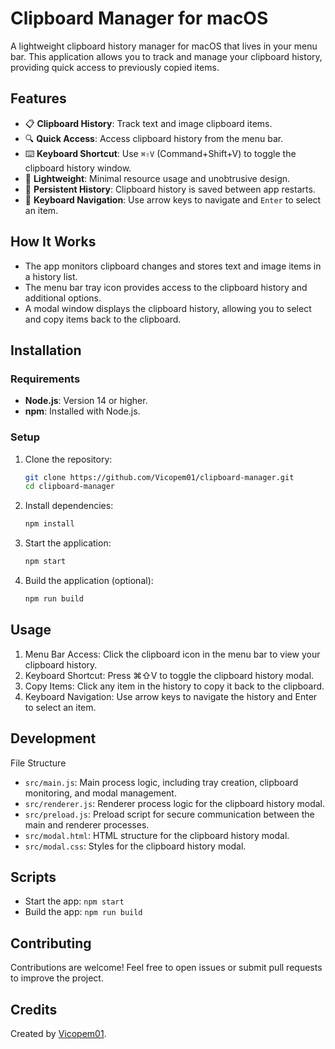 # Clipboard Manager for macOS

A lightweight clipboard history manager for macOS that lives in your menu bar. This application allows you to track and manage your clipboard history, providing quick access to previously copied items.

## Features

- 📋 **Clipboard History**: Track text and image clipboard items.
- 🔍 **Quick Access**: Access clipboard history from the menu bar.
- ⌨️ **Keyboard Shortcut**: Use `⌘⇧V` (Command+Shift+V) to toggle the clipboard history window.
- 🚀 **Lightweight**: Minimal resource usage and unobtrusive design.
- 💾 **Persistent History**: Clipboard history is saved between app restarts.
- 🔄 **Keyboard Navigation**: Use arrow keys to navigate and `Enter` to select an item.

## How It Works

- The app monitors clipboard changes and stores text and image items in a history list.
- The menu bar tray icon provides access to the clipboard history and additional options.
- A modal window displays the clipboard history, allowing you to select and copy items back to the clipboard.

## Installation

### Requirements

- **Node.js**: Version 14 or higher.
- **npm**: Installed with Node.js.

### Setup

1. Clone the repository:
   ```bash
   git clone https://github.com/Vicopem01/clipboard-manager.git
   cd clipboard-manager
    ```
2. Install dependencies:
    ```javascript
    npm install
    ```

3. Start the application:
    ```javascript
    npm start
    ```
4. Build the application (optional):
    ```javascript
    npm run build
    ```

## Usage
1. Menu Bar Access: Click the clipboard icon in the menu bar to view your clipboard history.
2. Keyboard Shortcut: Press ⌘⇧V to toggle the clipboard history modal.
3. Copy Items: Click any item in the history to copy it back to the clipboard.
4. Keyboard Navigation: Use arrow keys to navigate the history and Enter to select an item.

## Development
File Structure
 - `src/main.js`: Main process logic, including tray creation, clipboard monitoring, and modal management.
 - `src/renderer.js`: Renderer process logic for the clipboard history modal.
- `src/preload.js`: Preload script for secure communication between the main and renderer processes.
- `src/modal.html`: HTML structure for the clipboard history modal.
- `src/modal.css`: Styles for the clipboard history modal.

## Scripts
- Start the app: `npm start`
- Build the app: `npm run build`

## Contributing
Contributions are welcome! Feel free to open issues or submit pull requests to improve the project.


## Credits
Created by [Vicopem01](https://github.com/Vicopem01).